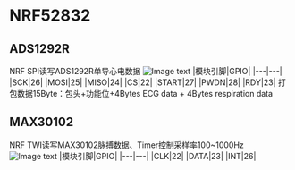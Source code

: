# NRF52832
## ADS1292R
NRF SPI读写ADS1292R单导心电数据
![Image text](https://raw.github.com/Y-m-Zhang/NRF52832/master/pic/ads1292r.jpg)
|模块引脚|GPIO|
|---|---|
|SCK|26|
|MOSI|25|
|MISO|24|
|CS|22|
|START|27|
|PWDN|28|
|RDY|23|
打包数据15Byte：包头+功能位+4Bytes ECG data + 4Bytes respiration data

## MAX30102
NRF TWI读写MAX30102脉搏数据、Timer控制采样率100~1000Hz
![Image text](https://raw.github.com/Y-m-Zhang/NRF52832/master/pic/MAX30102.gif)
|模块引脚|GPIO|
|---|---|
|CLK|22|
|DATA|23|
|INT|26|
